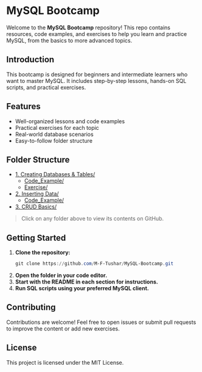 # MySQL Bootcamp

Welcome to the **MySQL Bootcamp** repository! This repo contains resources, code examples, and exercises to help you learn and practice MySQL, from the basics to more advanced topics.

## Introduction
This bootcamp is designed for beginners and intermediate learners who want to master MySQL. It includes step-by-step lessons, hands-on SQL scripts, and practical exercises.

## Features
- Well-organized lessons and code examples
- Practical exercises for each topic
- Real-world database scenarios
- Easy-to-follow folder structure

## Folder Structure

- [1. Creating Databases & Tables/](https://github.com/M-F-Tushar/MySQL-Bootcamp/tree/main/1.%20Creating%20Databases%20%26%20Tables)
	- [Code_Example/](https://github.com/M-F-Tushar/MySQL-Bootcamp/tree/main/1.%20Creating%20Databases%20%26%20Tables/Code_Example)
	- [Exercise/](https://github.com/M-F-Tushar/MySQL-Bootcamp/tree/main/1.%20Creating%20Databases%20%26%20Tables/Exercise)
- [2. Inserting Data/](https://github.com/M-F-Tushar/MySQL-Bootcamp/tree/main/2.%20Inserting%20Data)
	- [Code_Example/](https://github.com/M-F-Tushar/MySQL-Bootcamp/tree/main/2.%20Inserting%20Data/Code_Example)
- [3. CRUD Basics/](https://github.com/M-F-Tushar/MySQL-Bootcamp/tree/main/3.%20CRUD%20Basics)

> Click on any folder above to view its contents on GitHub.

## Getting Started
1. **Clone the repository:**
	```powershell
	git clone https://github.com/M-F-Tushar/MySQL-Bootcamp.git
	```
2. **Open the folder in your code editor.**
3. **Start with the README in each section for instructions.**
4. **Run SQL scripts using your preferred MySQL client.**

## Contributing
Contributions are welcome! Feel free to open issues or submit pull requests to improve the content or add new exercises.

## License
This project is licensed under the MIT License.
